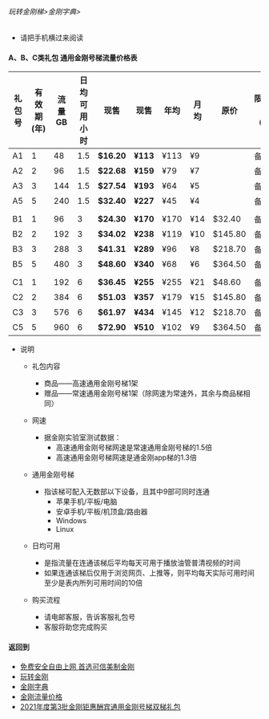 ###### 玩转金刚梯>金刚字典>

- 请把手机横过来阅读

#### A、B、C类礼包 通用金刚号梯流量价格表

|礼包号|有效期(年) |流量 GB |日均可用小时|现售|现售|年均  |月均  |原价|限售礼包（个）|
|--------|------|-------|--------------|------|-------|-----|-----|-|-|
|A1 	 |1	|48	|1.5 	 | <strong> $16.20	| <strong>¥113 	 |¥113	|¥9	||备货中 |																
|A2 	 |2	|96	|1.5 	 | <strong> $22.68	| <strong>¥159 	 |¥79	|¥7	||备货中 |																
|A3 	 |3	|144	|1.5 	 | <strong> $27.54	| <strong>¥193 	 |¥64	|¥5	||备货中 |																
|A5 	 |5	|240	|1.5 	 | <strong> $32.40	| <strong>¥227 	 |¥45	|¥4	||备货中 |																
|||||||||
|B1   |1	|96	|3 	 | <strong> $24.30	| <strong>¥170 	 |¥170	|¥14	| $32.40 |备货中 |																
|B2   |2	|192	|3 	 | <strong> $34.02	| <strong>¥238 	 |¥119	|¥10	| $145.80 |备货中 |																
|B3   |3	|288	|3 	 | <strong> $41.31	| <strong>¥289 	 |¥96	|¥8	| $218.70 |备货中 |																
|B5   |5	|480	|3 	 | <strong> $48.60	| <strong>¥340 	 |¥68	|¥6	| $364.50 |备货中 |																
|||||||||
|C1   |1	|192	|6 	 | <strong> $36.45	| <strong>¥255 	 |¥255	|¥21	| $48.60 |备货中 |																
|C2   |2	|384	|6 	 | <strong> $51.03	| <strong>¥357 	 |¥179	|¥15	| $145.80 |备货中 |																
|C3   |3	|576	|6 	 | <strong> $61.97	| <strong>¥434 	 |¥145	|¥12	| $218.70 |备货中 |																
|C5   |5	|960	|6 	 | <strong> $72.90	| <strong>¥510	 |¥102	|¥9	| $364.50 |备货中 |																


- 说明
  - 礼包内容
    - 商品——高速通用金刚号梯1架
    - 赠品——常速通用金刚号梯1架（除网速为常速外，其余与商品梯相同）

  - 网速
    - 据金刚实验室测试数据：
      - 高速通用金刚号梯网速是常速通用金刚号梯的1.5倍
      - 高速通用金刚号梯网速是通金刚app梯的1.3倍

  - 通用金刚号梯
    - 指该梯可配入无数部以下设备，且其中9部可同时连通
      - 苹果手机/平板/电脑
      - 安卓手机/平板/机顶盒/路由器
      - Windows
      - Linux

  - 日均可用
    - 是指流量在连通该梯后平均每天可用于播放油管普清视频的时间
    - 如果连通该梯后仅用于浏览网页、上推等，则平均每天实际可用时间至少是表内所列可用时间的10倍

  - 购买流程
    - 请电邮客服，告诉客服礼包号
    - 客服将助您完成购买

#### 返回到
- [免费安全自由上网 首选可信美制金刚](https://github.com/a2zitpro/web/blob/master/%E5%BE%80%E5%90%8E%E7%BF%BB.md)
- [玩转金刚](https://github.com/a2zitpro/web/blob/master/LadderFree/A.md)
- [金刚字典](https://github.com/a2zitpro/web/blob/master/LadderFree/kkDictionary/KKDictionary.md)
- [金刚流量价格](https://github.com/a2zitpro/web/blob/master/LadderFree/kkDictionary/Price/KKDTPrice.md)
- [2021年度第3批金刚钜惠酬宾通用金刚号梯双梯礼包](https://github.com/a2zitpro/web/blob/master/LadderFree/kkDictionary/Price/KKDTPriceOfKKID_DoubleLadderGiftsPeck3.md)
